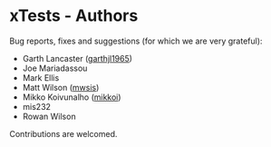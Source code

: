 # xTests - Authors

Bug reports, fixes and suggestions (for which we are very grateful):

  * Garth Lancaster ([garthjl1965](https://github.com/garthjl1965))
  * Joe Mariadassou
  * Mark Ellis
  * Matt Wilson ([mwsis](https://github.com/mwsis))
  * Mikko Koivunalho ([mikkoi](https://github.com/mikkoi))
  * mis232
  * Rowan Wilson


Contributions are welcomed.


<!-- ########################### end of file ########################### -->

